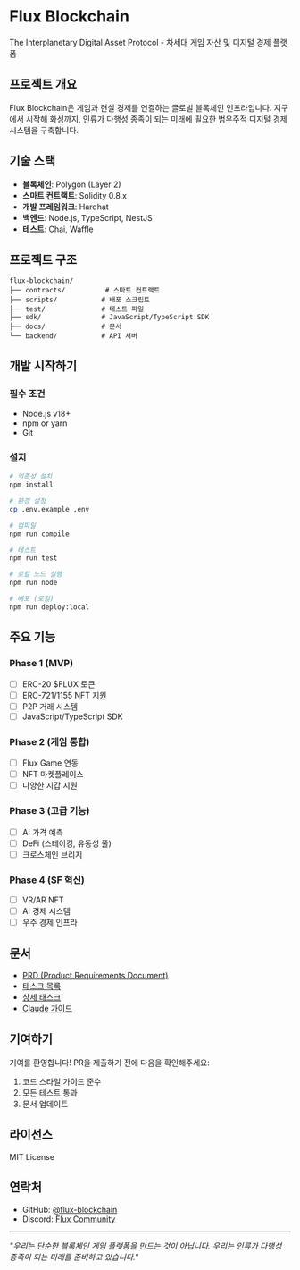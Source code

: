 # Flux Blockchain

The Interplanetary Digital Asset Protocol - 차세대 게임 자산 및 디지털 경제 플랫폼

## 프로젝트 개요

Flux Blockchain은 게임과 현실 경제를 연결하는 글로벌 블록체인 인프라입니다. 지구에서 시작해 화성까지, 인류가 다행성 종족이 되는 미래에 필요한 범우주적 디지털 경제 시스템을 구축합니다.

## 기술 스택

- **블록체인**: Polygon (Layer 2)
- **스마트 컨트랙트**: Solidity 0.8.x
- **개발 프레임워크**: Hardhat
- **백엔드**: Node.js, TypeScript, NestJS
- **테스트**: Chai, Waffle

## 프로젝트 구조

```
flux-blockchain/
├── contracts/          # 스마트 컨트랙트
├── scripts/           # 배포 스크립트
├── test/              # 테스트 파일
├── sdk/               # JavaScript/TypeScript SDK
├── docs/              # 문서
└── backend/           # API 서버
```

## 개발 시작하기

### 필수 조건

- Node.js v18+
- npm or yarn
- Git

### 설치

```bash
# 의존성 설치
npm install

# 환경 설정
cp .env.example .env

# 컴파일
npm run compile

# 테스트
npm run test

# 로컬 노드 실행
npm run node

# 배포 (로컬)
npm run deploy:local
```

## 주요 기능

### Phase 1 (MVP)
- [ ] ERC-20 $FLUX 토큰
- [ ] ERC-721/1155 NFT 지원
- [ ] P2P 거래 시스템
- [ ] JavaScript/TypeScript SDK

### Phase 2 (게임 통합)
- [ ] Flux Game 연동
- [ ] NFT 마켓플레이스
- [ ] 다양한 지갑 지원

### Phase 3 (고급 기능)
- [ ] AI 가격 예측
- [ ] DeFi (스테이킹, 유동성 풀)
- [ ] 크로스체인 브리지

### Phase 4 (SF 혁신)
- [ ] VR/AR NFT
- [ ] AI 경제 시스템
- [ ] 우주 경제 인프라

## 문서

- [PRD (Product Requirements Document)](./PRD.md)
- [태스크 목록](./TASKS.md)
- [상세 태스크](./DETAILED_TASKS.md)
- [Claude 가이드](./CLAUDE.md)

## 기여하기

기여를 환영합니다! PR을 제출하기 전에 다음을 확인해주세요:

1. 코드 스타일 가이드 준수
2. 모든 테스트 통과
3. 문서 업데이트

## 라이선스

MIT License

## 연락처

- GitHub: [@flux-blockchain](https://github.com/flux-blockchain)
- Discord: [Flux Community](https://discord.gg/flux)

---

*"우리는 단순한 블록체인 게임 플랫폼을 만드는 것이 아닙니다. 우리는 인류가 다행성 종족이 되는 미래를 준비하고 있습니다."*